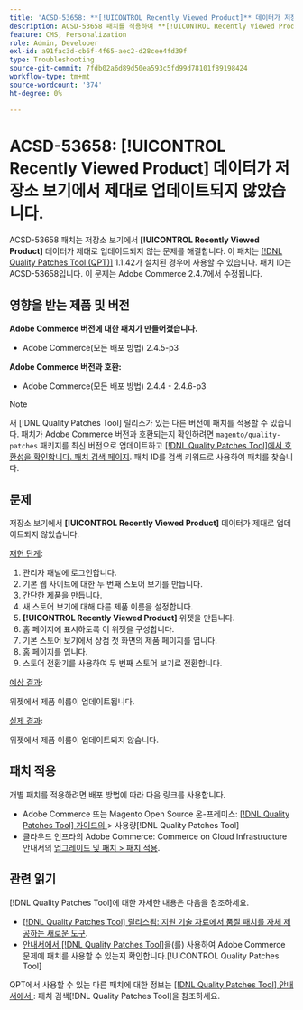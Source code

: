 ```yaml
---
title: 'ACSD-53658: **[!UICONTROL Recently Viewed Product]** 데이터가 저장소 보기에서 제대로 업데이트되지 않음'
description: ACSD-53658 패치를 적용하여 **[!UICONTROL Recently Viewed Product]** 데이터가 스토어 보기에서 제대로 업데이트되지 않는 Adobe Commerce 문제를 해결합니다.
feature: CMS, Personalization
role: Admin, Developer
exl-id: a91fac3d-cb6f-4f65-aec2-d28cee4fd39f
type: Troubleshooting
source-git-commit: 7fdb02a6d89d50ea593c5fd99d78101f89198424
workflow-type: tm+mt
source-wordcount: '374'
ht-degree: 0%

---
```


# ACSD-53658: **[!UICONTROL Recently Viewed Product]** 데이터가 저장소 보기에서 제대로 업데이트되지 않았습니다.

ACSD-53658 패치는 저장소 보기에서 **[!UICONTROL Recently Viewed Product]** 데이터가 제대로 업데이트되지 않는 문제를 해결합니다. 이 패치는 [[!DNL Quality Patches Tool (QPT)]](https://experienceleague.adobe.com/ko/docs/commerce-operations/tools/quality-patches-tool/quality-patches-tool-to-self-serve-quality-patches) 1.1.42가 설치된 경우에 사용할 수 있습니다. 패치 ID는 ACSD-53658입니다. 이 문제는 Adobe Commerce 2.4.7에서 수정됩니다.

## 영향을 받는 제품 및 버전

**Adobe Commerce 버전에 대한 패치가 만들어졌습니다.**

* Adobe Commerce(모든 배포 방법) 2.4.5-p3

**Adobe Commerce 버전과 호환:**

* Adobe Commerce(모든 배포 방법) 2.4.4 - 2.4.6-p3

>[!NOTE]
>
>새 [!DNL Quality Patches Tool] 릴리스가 있는 다른 버전에 패치를 적용할 수 있습니다. 패치가 Adobe Commerce 버전과 호환되는지 확인하려면 `magento/quality-patches` 패키지를 최신 버전으로 업데이트하고 [[!DNL Quality Patches Tool]에서 호환성을 확인합니다. 패치 검색 페이지](https://experienceleague.adobe.com/tools/commerce-quality-patches/index.html?lang=ko). 패치 ID를 검색 키워드로 사용하여 패치를 찾습니다.

## 문제

저장소 보기에서 **[!UICONTROL Recently Viewed Product]** 데이터가 제대로 업데이트되지 않았습니다.

<u>재현 단계</u>:

1. 관리자 패널에 로그인합니다.
1. 기본 웹 사이트에 대한 두 번째 스토어 보기를 만듭니다.
1. 간단한 제품을 만듭니다.
1. 새 스토어 보기에 대해 다른 제품 이름을 설정합니다.
1. **[!UICONTROL Recently Viewed Product]** 위젯을 만듭니다.
1. 홈 페이지에 표시하도록 이 위젯을 구성합니다.
1. 기본 스토어 보기에서 상점 첫 화면의 제품 페이지를 엽니다.
1. 홈 페이지를 엽니다.
1. 스토어 전환기를 사용하여 두 번째 스토어 보기로 전환합니다.

<u>예상 결과</u>:

위젯에서 제품 이름이 업데이트됩니다.

<u>실제 결과</u>:

위젯에서 제품 이름이 업데이트되지 않습니다.

## 패치 적용

개별 패치를 적용하려면 배포 방법에 따라 다음 링크를 사용합니다.

* Adobe Commerce 또는 Magento Open Source 온-프레미스: [[!DNL Quality Patches Tool]  가이드의 ](/help/tools/quality-patches-tool/usage.md)> 사용량[!DNL Quality Patches Tool]
* 클라우드 인프라의 Adobe Commerce: Commerce on Cloud Infrastructure 안내서의 [업그레이드 및 패치 > 패치 적용](https://experienceleague.adobe.com/docs/commerce-cloud-service/user-guide/develop/upgrade/apply-patches.html?lang=ko).

## 관련 읽기

[!DNL Quality Patches Tool]에 대한 자세한 내용은 다음을 참조하세요.

* [[!DNL Quality Patches Tool] 릴리스됨: 지원 기술 자료에서 품질 패치를 자체 제공하는 새로운 도구](https://experienceleague.adobe.com/ko/docs/commerce-operations/tools/quality-patches-tool/quality-patches-tool-to-self-serve-quality-patches).
* [ 안내서에서  [!DNL Quality Patches Tool]](/help/tools/quality-patches-tool/patches-available-in-qpt/check-patch-for-magento-issue-with-magento-quality-patches.md)을(를) 사용하여 Adobe Commerce 문제에 패치를 사용할 수 있는지 확인합니다.[!UICONTROL Quality Patches Tool]


QPT에서 사용할 수 있는 다른 패치에 대한 정보는 [[!DNL Quality Patches Tool] 안내서에서 ](https://experienceleague.adobe.com/tools/commerce-quality-patches/index.html?lang=ko): 패치 검색[!DNL Quality Patches Tool]을 참조하세요.

